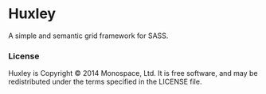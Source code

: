 # Huxley
A simple and semantic grid framework for SASS.
### License
Huxley is Copyright © 2014 Monospace, Ltd. It is free software, and may be redistributed under the terms specified in the LICENSE file.
